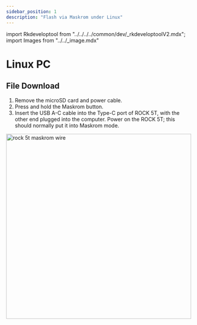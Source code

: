 ```yaml
---
sidebar_position: 1
description: "Flash via Maskrom under Linux"
---
```


import Rkdeveloptool from "../../../../common/dev/\_rkdeveloptoolV2.mdx";
import Images from "../../\_image.mdx"

# Linux PC

## File Download

<Images loader={true} rock5t_system_img_61={true} spi_img={false} />

<Rkdeveloptool model="rock-5t" release_num="t1" desktop="kde" platform="linux" loader="rk3588_spl_loader_v1.08.111.bin">

<TabItem value="ROCK 5T">
        <ol>
            <li>Remove the microSD card and power cable.</li>
            <li>Press and hold the Maskrom button.</li>
            <li>Insert the USB A-C cable into the Type-C port of ROCK 5T, with the other end plugged into the computer. Power on the ROCK 5T; this should normally put it into Maskrom mode.</li>
        </ol>
        <img src="/img/rock5t/rock-5t-typec-maskrom.webp" alt="rock 5t maskrom wire" width="500" />
    </TabItem>

</Rkdeveloptool>
